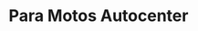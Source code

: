 ---
title: "Para Motos Autocenter"
url: /mixco/para-motos-autocenter/
shop: reparación de automóviles
---